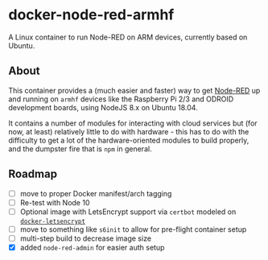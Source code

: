 # docker-node-red-armhf

A Linux container to run Node-RED on ARM devices, currently based on Ubuntu.

## About

This container provides a (much easier and faster) way to get [Node-RED][nr] up and running on `armhf` devices like the Raspberry Pi 2/3 and ODROID development boards, using NodeJS 8.x on Ubuntu 18.04.

It contains a number of modules for interacting with cloud services but (for now, at least) relatively little to do with hardware - this has to do with the difficulty to get a lot of the hardware-oriented modules to build properly, and the dumpster fire that is `npm` in general.

## Roadmap

- [ ] move to proper Docker manifest/arch tagging
- [ ] Re-test with Node 10
- [ ] Optional image with LetsEncrypt support via `certbot` modeled on [`docker-letsencrypt`][dle]
- [ ] move to something like `s6init` to allow for pre-flight container setup
- [ ] multi-step build to decrease image size
- [x] added `node-red-admin` for easier auth setup

[nr]: http://nodered.org
[dle]: https://github.com/linuxserver/docker-letsencrypt

